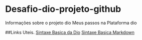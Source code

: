 # Desafio-dio-projeto-github
Informações sobre o projeto dio
Meus passos na Plataforma dio

##Links Uteis.
[Sintaxe Basica da Dio](https://www.dio.me/?gclid=EAIaIQobChMI06uA9Ju89AIVUT2tBh3NNwU6EAAYAiAAEgKtkfD_BwE)
[Sintaxe Basica Markdown](https://www.markdownguide.org/)
